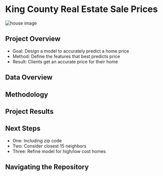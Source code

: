 # King County Real Estate Sale Prices
![house image](https://ncinj.com/wp-content/uploads/Multi-Family.jpg)



## Project Overview
- Goal: 
Design a model to accurately predict a home price
- Method:
Define the features that best predicts price
- Result:
Clients get an accurate price for their home


## Data Overview

## Methodology

## Project Results

## Next Steps
- One: 
Including zip code 
- Two:
Consider closest 15 neighbors
- Three: 
Refine model for high/low cost homes

## Navigating the Repository
